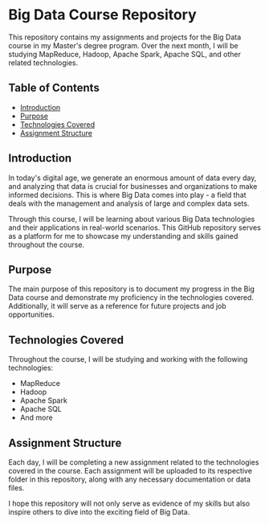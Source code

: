 # Big Data Course Repository

This repository contains my assignments and projects for the Big Data course in my Master's degree program. Over the next month, I will be studying MapReduce, Hadoop, Apache Spark, Apache SQL, and other related technologies.

## Table of Contents

- [Introduction](#introduction)
- [Purpose](#purpose)
- [Technologies Covered](#technologies-covered)
- [Assignment Structure](#assignment-structure)

## Introduction

In today's digital age, we generate an enormous amount of data every day, and analyzing that data is crucial for businesses and organizations to make informed decisions. This is where Big Data comes into play - a field that deals with the management and analysis of large and complex data sets.

Through this course, I will be learning about various Big Data technologies and their applications in real-world scenarios. This GitHub repository serves as a platform for me to showcase my understanding and skills gained throughout the course.

## Purpose

The main purpose of this repository is to document my progress in the Big Data course and demonstrate my proficiency in the technologies covered. Additionally, it will serve as a reference for future projects and job opportunities.

## Technologies Covered

Throughout the course, I will be studying and working with the following technologies:

- MapReduce
- Hadoop
- Apache Spark
- Apache SQL
- And more

## Assignment Structure

Each day, I will be completing a new assignment related to the technologies covered in the course. Each assignment will be uploaded to its respective folder in this repository, along with any necessary documentation or data files.

I hope this repository will not only serve as evidence of my skills but also inspire others to dive into the exciting field of Big Data.
